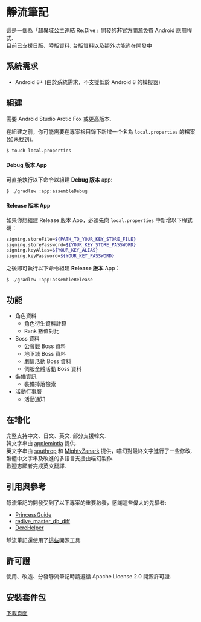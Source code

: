 # 靜流筆記
這是一個為「超異域公主連結 Re:Dive」開發的**非**官方開源免費 Android 應用程式.  
目前已支援日版、陸版資料. 台版資料以及額外功能尚在開發中

## 系統需求
* Android 8+ (由於系統需求，不支援低於 Android 8 的模擬器)

## 組建
需要 Android Studio Arctic Fox 或更高版本.

在組建之前，你可能需要在專案根目錄下新增一个名為 `local.properties` 的檔案 (如未找到).

```sh
$ touch local.properties
```

#### Debug 版本 App
可直接執行以下命令以組建 **Debug 版本** app:

```sh
$ ./gradlew :app:assembleDebug
```

#### Release 版本 App
如果你想組建 Release 版本 App，必須先向 `local.properties` 中新增以下程式碼：

```sh
signing.storeFile=${PATH_TO_YOUR_KEY_STORE_FILE}
signing.storePassword=${YOUR_KEY_STORE_PASSWORD}
signing.keyAlias=${YOUR_KEY_ALIAS}
signing.keyPassword=${YOUR_KEY_PASSWORD}
```

之後即可執行以下命令組建 **Release 版本** App：

```sh
$ ./gradlew :app:assembleRelease
```

## 功能
* 角色資料
    * 角色衍生資料計算
    * Rank 數值對比
* Boss 資料
    * 公會戰 Boss 資料
    * 地下城 Boss 資料
    * 劇情活動 Boss 資料
    * 伺服全體活動 Boss 資料
* 裝備資訊
    * 裝備掉落檢索
* 活動行事曆
    * 活動通知

## 在地化
完整支持中文、日文、英文. 部分支援韓文.  
韓文字串由 [applemintia](https://twitter.com/_applemintia) 提供.  
英文字串由 [southrop](https://github.com/southrop) 和 [MightyZanark](https://github.com/MightyZanark) 提供，喵幻對最終文字進行了一些修改.  
繁體中文字串及改進的多語言支援由喵幻製作.  
歡迎志願者完成英文翻譯.

## 引用與參考
靜流筆記的開發受到了以下專案的重要啟發，感謝這些偉大的先驅者:
* [PrincessGuide](https://github.com/superk589/PrincessGuide)
* [redive_master_db_diff](https://github.com/esterTion/redive_master_db_diff)
* [DereHelper](https://github.com/Lazyeraser/DereHelper)

靜流筆記還使用了[這些](OPENSOURCE.md)開源工具.

## 許可證
使用、改造、分發靜流筆記時請遵循 Apache License 2.0 開源許可證.

## 安裝套件包
[下載頁面](https://github.com/TragicLifeHu/ShizuruNotes/releases)  
